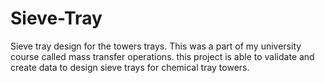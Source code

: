 # Sieve-Tray
 
Sieve tray design for the towers trays.
This was a part of my university course called mass transfer operations. this project is able to validate and create data to design sieve trays for chemical tray towers.
